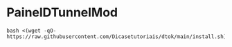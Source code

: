 # PainelDTunnelMod

~~~~
bash <(wget -qO- https://raw.githubusercontent.com/Dicasetutoriais/dtok/main/install.sh)~~~~

